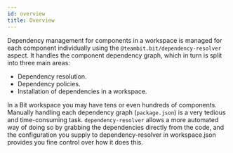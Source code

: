 ```yaml
---
id: overview
title: Overview
---
```


Dependency management for components in a workspace is managed for each component individually using the `@teambit.bit/dependency-resolver` aspect. It handles the component dependency graph, which in turn is split into three main areas:

- Dependency resolution.
- Dependency policies.
- Installation of dependencies in a workspace.

In a Bit workspace you may have tens or even hundreds of components. Manually handling each dependency graph (`package.json`) is a very tedious and time-consuming task. `dependency-resolver` allows a more automated way of doing so by grabbing the dependencies directly from the code, and the configuration you supply to dependency-resolver in workspace.json provides you fine control over how it does this.

